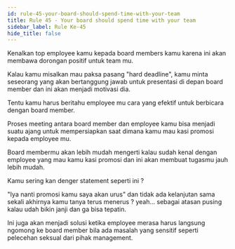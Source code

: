 ```yaml
---
id: rule-45-your-board-should-spend-time-with-your-team
title: Rule 45 - Your board should spend time with your team
sidebar_label: Rule Ke-45
hide_title: false
---
```


Kenalkan top employee kamu kepada board members kamu karena ini akan membawa dorongan positif untuk team mu.

Kalau kamu misalkan mau paksa pasang "hard deadline", kamu minta seseorang yang akan bertanggung jawab untuk presentasi di depan board member dan ini akan menjadi motivasi dia.

Tentu kamu harus beritahu employee mu cara yang efektif untuk berbicara dengan board member.

Proses meeting antara board member dan employee kamu bisa menjadi suatu ajang untuk mempersiapkan saat dimana kamu mau kasi promosi kepada employee mu.

Board membermu akan lebih mudah mengerti kalau sudah kenal dengan employee yang mau kamu kasi promosi dan ini akan membuat tugasmu jauh lebih mudah.

Kamu sering kan denger statement seperti ini ?

"Iya nanti promosi kamu saya akan urus" dan tidak ada kelanjutan sama sekali akhirnya kamu tanya terus menerus ? yeah... sebagai atasan pusing kalau udah bikin janji dan ga bisa tepatin.

Ini juga akan menjadi solusi ketika employee merasa harus langsung ngomong ke board member bila ada masalah yang sensitif seperti pelecehan seksual dari pihak management.